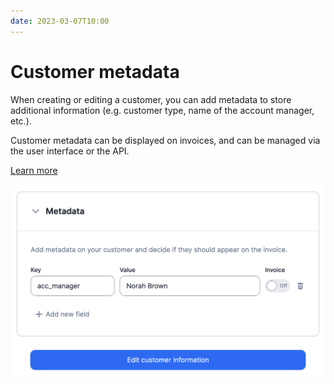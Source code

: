 ```yaml
---
date: 2023-03-07T10:00
---
```


# Customer metadata
When creating or editing a customer, you can add metadata to store additional information (e.g. customer type, name of the account manager, etc.).

Customer metadata can be displayed on invoices, and can be managed via the user interface or the API.

[Learn more](../docs/guide/customers/metadata)

![Customer metadata in the user interface](../static/img/customer-metadata.png)
